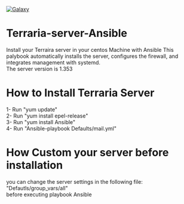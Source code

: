 [![Galaxy](https://img.shields.io/badge/galaxy-lorenzocomotti.ansible--role--terraria-blue.svg?style=flat-square)](https://galaxy.ansible.com/lorenzocomotti/ansible-role-terraria)

# Terraria-server-Ansible

Install your Terraira server in your centos Machine with Ansible
This palybook automatically installs the server, configures the firewall, and integrates management with systemd.<br>
The server version is 1.353

# How to Install Terraria Server
1- Run "yum update"<br>
2- Run "yum install epel-release"<br>
3- Run "yum install Ansible"<br>
4- Run "Ansible-playbook Defaults/mail.yml"<br>

# How Custom your server before installation
you can change the server settings in the following file: "Defautls/group_vars/all" <br>
before executing playbook Ansible
